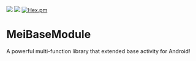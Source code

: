 [![](https://jitpack.io/v/HpWens/MeiBaseModule.svg)](https://jitpack.io/#HpWens/MeiBaseModule)
[![](https://img.shields.io/scrutinizer/build/g/filp/whoops.svg)](https://blog.csdn.net/u012551350/article/details)
[![Hex.pm](https://img.shields.io/hexpm/l/plug.svg)](https://www.apache.org/licenses/LICENSE-2.0)

# MeiBaseModule
A powerful multi-function library that extended base activity for Android!
